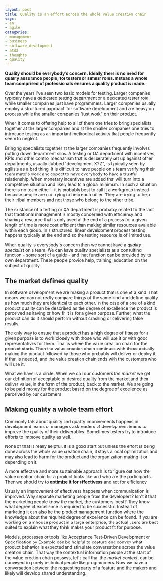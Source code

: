 ```yaml
---
layout: post
title: Quality is an effort across the whole value creation chain
tags:
- en
- agile
categories:
- management
- business
- software_development
- atdd
- thoughts
- quality
---
```

**Quality should be everybody's concern. Ideally there is no need for quality assurance people, for testers or similar roles. Instead a whole team comprised of professionals ensures a quality product is made.**

Over the years I've seen two basic models for testing. Larger companies typically have a dedicated testing department or a dedicated tester role while smaller companies just have programmers. Larger companies usually employ a structured approach for software development and are heavy on process while the smaller companies "just work" on their product.

When it comes to offering help to all of them one tries to bring specialists together at the larger companies and at the smaller companies one tries to introduce testing as an important methodical activity that people frequently seem to neglect.

Bringing specialists together at the larger companies frequently involves putting down department silos. A testing or QA department with incentives, KPIs and other control mechanism that is deliberately set up against other departments, usually dubbed "development XYZ", is typically seen by agilists as a bad thing. It is difficult to have people on a team verifying their team mate's work and expect to have everybody to have a trustful relationship. When monetary incentives are added that will turn into a competitive situation and likely lead to a global minimum. In such a situation there is no team either - it is probably best to call it a workgroup instead - because people are not trying to help each other. They are trying to help their tribal members and not those who belong to the other tribe.

The existance of a testing or QA department is probably related to the fact that traditional management is mostly concerned with efficiency and sharing a resource that is only used at the end of a process for a given length of time is more cost efficient than making similar resources available within each group. In a structured, linear development process testing happens typically at the end and so the testing resource is of limited use.

When quality is everybody's concern then we cannot have a *quality specialist* on a team. We can have quality specialists as a consulting function - some sort of a guide - and that function can be provided by its own department. These people provide help, training, education on the subject of quality.

## The market defines quality
In software development we are making a product that is one of a kind. That means we can not really compare things of the same kind and define quality as how much they are identical to each other. In the case of a one of a kind product quality can be described as the degree of excellence the product is perceived as having or how fit it is for a given purpose. Further, what the product can do it should perform without crashing or delivering false results.

The only way to ensure that a product has a high degree of fitness for a given purpose is to work closely with those who will use it or with good representatives for them. That is where the value creation chain for the product starts. Then the value creation chain continues with those actually making the product followed by those who probably will deliver or deploy it, if that is needed, and the value creation chain ends with the customers who will use it. 

What we have is a circle. When we call our customers *the market* we get our definition of acceptable or desired quality from the market and then deliver value, in the form of the product, back to the market. We are going to be paid money for the product based on the degree of excellence as perceived by our customers.

## Making quality a whole team effort
Commonly talk about quality and quality improvements happens in development teams or managers ask leaders of development teams to improve the quality of their deliverables. Sometimes testers try to introduce efforts to improve quality as well.

None of that is really helpful. It is a good start but unless the effort is being done across the whole value creation chain, it stays a local optimization and may also lead to harm for the product and the organization making it or depending on it.

A more effective and more sustainable approach is to figure out how the value creation chain for a product looks like and who are the participants. Then we should try to **optimize it for effectivess** and not for efficiency. 

Usually an improvement of effectivess happens when communication is improved. Why separate marketing people from the developers? Isn't it that the marketing people know the market, the customers, best? They know what degree of excellence is required to be successful. Instead of marketing it can also be the product management function where the knowledge about the required degree of excellence can be found. If you are working on a inhouse product in a large enterprise, the actual users are best suited to explain what they think makes your product fit for purpose.

Models, processes or tools like Acceptance Test-Driven Development or Specification by Example can be helpful to capture and convey what product behavior is expected and stimulate conversations across the value creation chain. That way the contextual information people at the start of the value creation chain possess, let's call that the *market context*, can be conveyed to purely technical people like programmers. Now we have a conversation between the requesting party of a feature and the makers and likely will develop shared understanding.
